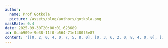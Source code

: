 ```yaml
---
author:
  name: Prof Gotkola
  picture: /assets/blog/authors/gotkola.png
maskRate: 0.4
date: 2025-09-30T20:00:01.623689
id: 0cab909e-9e38-11f0-b564-71e1480f5e87
content: '[[0, 2, 0, 4, 0, 7, 5, 8, 0], [0, 3, 6, 2, 0, 8, 4, 0, 0], [7, 8, 0, 5, 0, 0, 0, 9, 6], [0, 0, 0, 0, 2, 0, 1, 6, 9], [0, 9, 7, 1, 3, 6, 0, 0, 4], [6, 0, 5, 8, 0, 9, 3, 0, 0], [0, 0, 8, 6, 0, 4, 9, 2, 1], [0, 5, 1, 3, 7, 2, 6, 4, 0], [0, 6, 2, 9, 0, 1, 7, 0, 5]]'
---
```

